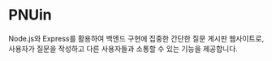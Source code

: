 # PNUin
Node.js와 Express를 활용하여 백엔드 구현에 집중한 간단한 질문 게시판 웹사이트로, 사용자가 질문을 작성하고 다른 사용자들과 소통할 수 있는 기능을 제공합니다.
